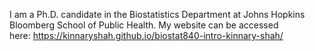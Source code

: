 I am a Ph.D. candidate in the Biostatistics Department at Johns Hopkins Bloomberg School of Public Health. My website can be accessed here: https://kinnaryshah.github.io/biostat840-intro-kinnary-shah/
